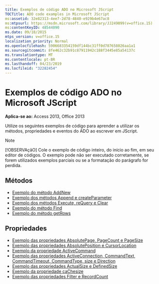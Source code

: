 ```yaml
---
title: Exemplos de código ADO no Microsoft JScript
TOCTitle: ADO code examples in Microsoft JScript
ms:assetid: 32e82313-4ee7-2d78-4840-e929b4e67ac8
ms:mtpsurl: https://msdn.microsoft.com/library/JJ249099(v=office.15)
ms:contentKeyID: 48544090
ms.date: 09/18/2015
mtps_version: v=office.15
localization_priority: Normal
ms.openlocfilehash: 5906683354159df144bc31ff0d707658026aa1a1
ms.sourcegitcommit: 8fe462c32b91c87911942c188f3445e85a54137c
ms.translationtype: MT
ms.contentlocale: pt-BR
ms.lasthandoff: 04/23/2019
ms.locfileid: "32282454"
---
```

# <a name="ado-code-examples-in-microsoft-jscript"></a>Exemplos de código ADO no Microsoft JScript

**Aplica-se ao:** Access 2013, Office 2013

Utilize os seguintes exemplos de código para aprender a utilizar os métodos, propriedades e eventos do ADO ao escrever em JScript.

> [!NOTE]
> [!OBSERVAçãO] Cole o exemplo de código inteiro, do início ao fim, em seu editor de códigos. O exemplo pode não ser executado corretamente, se forem utilizados exemplos parciais ou se a formatação do parágrafo for perdida.

## <a name="methods"></a>Métodos

- [Exemplo do método AddNew](addnew-method-example-jscript.md)
- [Exemplo dos métodos Append e createParameter](append-and-createparameter-methods-example-jscript.md)
- [Exemplo dos métodos Execute, reQuery e Clear](execute-requery-and-clear-methods-example-jscript.md)
- [Exemplo do método Find](find-method-example-jscript.md)
- [Exemplo do método getRows](getrows-method-example-vb.md)

## <a name="properties"></a>Propriedades

- [Exemplo das propriedades AbsolutePage, PageCount e PageSize](absolutepage-pagecount-and-pagesize-properties-example-jscript.md)
- [Exemplo das propriedades AbsolutePosition e CursorLocation](absoluteposition-and-cursorlocation-properties-example-jscript.md)
- [Exemplo da propriedade ActiveCommand](activecommand-property-example-jscript.md)
- [Exemplo das propriedades ActiveConnection, CommandText, CommandTimeout, CommandType, size e Direction](activeconnection-commandtext-commandtimeout-commandtype-size-and-direction-properties-example-jscript.md)
- [Exemplo das propriedades ActualSize e DefinedSize](actualsize-and-definedsize-properties-example-jscript.md)
- [Exemplo da propriedade caChesize](cachesize-property-example-jscript.md)
- [Exemplo das propriedades Filter e RecordCount](filter-and-recordcount-properties-example-jscript.md)

